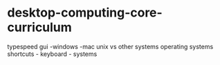 # desktop-computing-core-curriculum

typespeed
gui -windows -mac
unix vs other systems
operating systems
shortcuts - keyboard - systems
